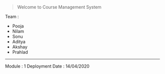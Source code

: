 > Welcome to Course Management System

Team :
- Pooja
- Nilam
- Sonu
- Aditya
- Akshay
- Prahlad

----
Module : 1
Deployment Date : 14/04/2020
